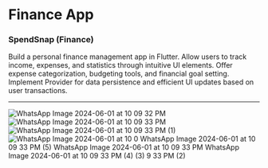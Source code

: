 <h1>Finance App</h1>

<h3>
SpendSnap (Finance)
</h3>
<p>
 Build a personal finance management app in Flutter. Allow users to track income, expenses,
and statistics through intuitive UI elements.
 Offer expense categorization, budgeting tools, and financial goal setting.
Implement Provider for data persistence and efficient UI updates based on user
transactions.

</p>
<hr>
<div style = ""> 


![WhatsApp Image 2024-06-01 at 10 09 32 PM](https://github.com/GarimaJaiswal12/Finance/assets/122000586/5ec34287-496d-4744-b798-df2b57b416c1)
![WhatsApp Image 2024-06-01 at 10 09 33 PM](https://github.com/GarimaJaiswal12/Finance/assets/122000586/c395420f-0b86-4b14-9a22-ca024d267199)
![WhatsApp Image 2024-06-01 at 10 09 33 PM (1)](https://github.com/GarimaJaiswal12/Finance/assets/122000586/0d39644b-e75d-48f1-bf38-aa37bf0755c3)
![WhatsApp Image 2024-06-01 at 10 0
![WhatsApp Image 2024-06-01 at 10 09 33 PM (5)](https://github.com/GarimaJaiswal12/Finance/assets/122000586/3cb6ac3e-5d51-4ce5-999e-ee84e5142de7)
![WhatsApp Image 2024-06-01 at 10 09 33 PM
![WhatsApp Image 2024-06-01 at 10 09 33 PM (4)](https://github.com/GarimaJaiswal12/Finance/assets/122000586/57f4c2a9-1cbd-4a44-9d70-9c3df81177e5)
 (3)](https://github.com/GarimaJaiswal12/Finance/assets/122000586/36fcad65-42fd-445c-bf69-3da889314643)
9 33 PM (2)](https://github.com/GarimaJaiswal12/Finance/assets/122000586/c09a48d4-b915-4044-ba82-8e21c13ab2ff)



